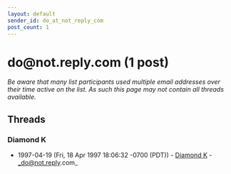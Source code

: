 ```yaml
---
layout: default
sender_id: do_at_not_reply_com
post_count: 1
---
```


# do<span>@</span>not.reply.com (1 post)

_Be aware that many list participants used multiple email addresses over their time active on the list. As such this page may not contain all threads available._

## Threads

### Diamond K
+ 1997-04-19 (Fri, 18 Apr 1997 18:06:32 -0700 (PDT)) - [Diamond K](/archive/1997/04/84cbd7ab2056023186e2f7a2d7704af3d24292ec31d80b868d52439eff6faf32) - _do@not.reply.com_

